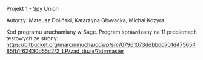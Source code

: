 Projekt 1 - Spy Union

Autorzy: Mateusz Doliński, Katarzyna Głowacka, Michał Kozyra

Kod programu uruchamiany w Sage. 
Program sprawdzany na 11 problemach testowych ze strony: 
https://bitbucket.org/marcinmucha/odwp/src/07961073ddbbdd701d47565485fb1f62430d55c2/2_LP/zad_duze/?at=master
